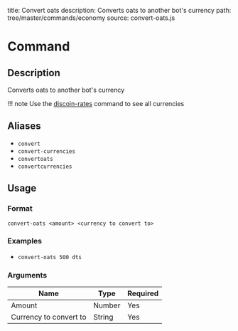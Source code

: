 title: Convert oats
description: Converts oats to another bot's currency
path: tree/master/commands/economy
source: convert-oats.js

# Command

## Description

Converts oats to another bot's currency

!!! note
    Use the [discoin-rates](/commands/economy/discoin-rates) command to see all currencies

## Aliases

* `convert`
* `convert-currencies`
* `convertoats`
* `convertcurrencies`

## Usage

### Format

`convert-oats <amount> <currency to convert to>`

### Examples

* `convert-oats 500 dts`

### Arguments

| Name                   | Type   | Required |
|------------------------|--------|----------|
| Amount                 | Number | Yes      |
| Currency to convert to | String   | Yes      |
